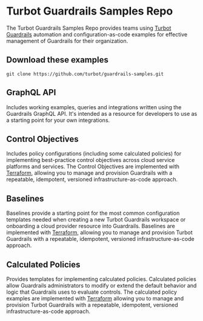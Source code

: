 # Turbot Guardrails Samples Repo

The Turbot Guardrails Samples Repo provides teams using [Turbot Guardrails](https://turbot.com/guardrails) automation and configuration-as-code examples for effective management of Guardrails for their organization.


## Download these examples

```shell
git clone https://github.com/turbot/guardrails-samples.git
```

## GraphQL API
Includes working examples, queries and integrations written using the Guardrails GraphQL API. It's intended as a resource for developers to use as a starting point for your own integrations.


## Control Objectives
Includes policy configurations (including some calculated policies) for implementing best-practice control objectives across cloud service platforms and services.  The Control Objectives are implemented with [Terraform](https://www.terraform.io), allowing you to manage and provision Guardrails with a repeatable, idempotent, versioned infrastructure-as-code approach.


## Baselines
Baselines provide a starting point for the most common configuration templates needed when creating a new Turbot Guardrails workspace or onboarding a cloud provider resource into Guardrails.  Baselines are implemented with [Terraform](https://www.terraform.io), allowing you to manage and provision Turbot Guardrails with a repeatable, idempotent, versioned infrastructure-as-code approach.

## Calculated Policies
Provides templates for implementing calculated policies. Calculated policies allow Guardrails administrators to modify or extend the default behavior and logic that Guardrails uses to evaluate controls. The calculated policy examples are implemented with [Terraform](https://www.terraform.io) allowing you to manage and provision Turbot Guardrails with a repeatable, idempotent, versioned infrastructure-as-code approach.
